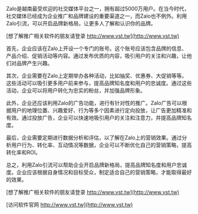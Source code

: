Zalo是越南最受欢迎的社交媒体平台之一，拥有超过5000万用户。在当今时代，社交媒体已经成为企业推广和品牌建设的重要渠道之一，而Zalo也不例外。利用Zalo引流，可以开启品牌新格局，让更多人了解和认识你的品牌。

[想了解推广相关软件的朋友请登录 http://www.vst.tw](http://www.vst.tw)

首先，企业应该在Zalo上开设一个专门的账号。这个账号应该包含品牌的信息、产品介绍、促销活动等内容。通过发布优质的内容，吸引用户的关注和兴趣，让他们对品牌产生兴趣。

其次，企业需要在Zalo上定期举办各种活动，比如抽奖、优惠券、大促销等等。这些活动可以吸引更多用户前来参与，提高品牌知名度和用户的忠诚度。通过这些活动，企业可以将用户转化为忠实的粉丝，并加强品牌形象。

此外，企业还应该利用Zalo的广告功能，进行有针对性的推广。Zalo广告可以根据用户的地理位置、兴趣爱好、行为等多个因素进行定向投放，让广告更加精准和有效。通过投放广告，企业可以快速地吸引用户的关注和注意力，并提高品牌知名度。

最后，企业需要定期进行数据分析和评估，以了解在Zalo上的营销效果。通过分析用户行为、转化率、互动情况等数据，企业可以不断优化自己的营销策略，提高转化率和ROI。

总之，利用Zalo引流可以帮助企业开启品牌新格局，提高品牌知名度和用户忠诚度。企业应该根据自身情况和目标受众，制定适合自己的营销策略，才能取得最好的效果。

[想了解推广相关软件的朋友请登录 http://www.vst.tw](http://www.vst.tw)


[访问软件官网 http://www.vst.tw](http://www.vst.tw)
